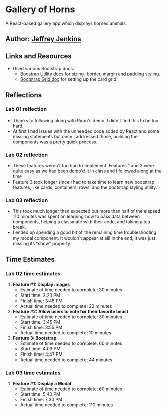 # Gallery of Horns

A React-based gallery app which displays horned animals.

## Author: [Jeffrey Jenkins](https://github.com/jeffreyjtech)

## Links and Resources

- Used various Bootstrap docs:
  - [Boostrap Utility docs](https://getbootstrap.com/docs/5.1/utilities/api/) for sizing, border, margin and padding styling.
  - [Bootstrap Grid doc](https://getbootstrap.com/docs/4.0/layout/grid/) for setting up the card grid.

## Reflections

### Lab 01 reflection

- Thanks to following along with Ryan's demo, I didn't find this to be too hard.
- At first I had issues with the unneeded code added by React and some missing statements but once I addressed those, building the components was a pretty quick process.

### Lab 02 reflection

- These features weren't too bad to implement. Features 1 and 2 were quite easy as we had been demo'd it in class and I followed along at the time.
- Feature 3 took longer since I had to take time to learn new bootstrap features, like cards, containers, rows, and the bootstrap styling utility.

### Lab 03 reflection

- This took much longer than expected but more than half of the elapsed 110 minutes was spent on learning how to pass data between components, helping a classmate with their code, and taking a tea break.
- I ended up spending a good bit of the remaining time troubleshooting my modal component. It wouldn't appear at all! In the end, it was just missing its "show" property.

## Time Estimates

### Lab 02 time estimates

1. **Feature #1: Display images**
    - Estimate of time needed to complete: 30 minutes
    - Start time: 3:23 PM
    - Finish time: 3:45 PM
    - Actual time needed to complete: 22 minutes
2. **Feature #2: Allow users to vote for their favorite beast**
    - Estimate of time needed to complete: 30 minutes
    - Start time: 3:45 PM
    - Finish time: 3:55 PM
    - Actual time needed to complete: 10 minutes
3. **Feature 3: Bootstrap**
    - Estimate of time needed to complete: 60 minutes
    - Start time: 4:03 PM
    - Finish time: 4:47 PM
    - Actual time needed to complete: 44 minutes

### Lab 03 time estimates

1. **Feature #1: Display a Modal**
    - Estimate of time needed to complete: 60 minutes
    - Start time: 5:40 PM
    - Finish time:  7:30 PM
    - Actual time needed to complete: 110 minutes
